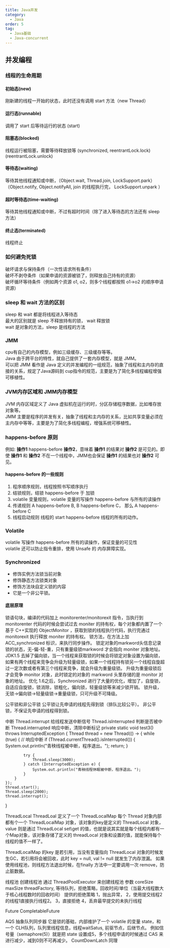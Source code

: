 ```yaml
---
title: Java并发
category:
  - Java
order: 5
tag:
  - Java基础
  - Java-concurrent
---
```


## 并发编程
### 线程的生命周期
#### 初始态(new)  
刚新建的线程一开始的状态，此时还没有调用 start 方法（new Thread）  
#### 运行态(runnable)
调用了 start 后等待运行的状态 (start)
#### 阻塞态(blocked)
线程运行被阻塞，需要等待释放锁等 (synchronized, reentrantLock.lock)(reentrantLock.unlock)
#### 等待态(waiting)
等待其他线程通知或中断，（Object.wait, Thread.join, LockSupport.park）（Object.notify, Object.notifyAll, join 的线程执行完， LockSupport.unpark ）
#### 超时等待态(time-waiting)
等待其他线程通知或中断，不过有超时时间（除了进入等待态的方法还有 sleep 方法）
#### 终止态(terminated)
线程终止

### 如何避免死锁
破坏请求与保持条件（一次性请求所有条件）  
破坏不剥夺条件（如果申请的资源被锁了，则释放自己持有的资源）  
破坏循环等待条件（例如两个资源 o1, o2，则多个线程都按照 o1->o2 的顺序申请资源）  

### sleep 和 wait 方法的区别
sleep 和 wait 都是将线程进入等待态  
最大的区别就是 sleep 不释放持有的锁， wait 释放锁  
wait 是对象的方法，sleep 是线程的方法  

### JMM
cpu有自己的内存模型，例如三级缓存、三级缓存等等。  
Java 由于跨平台的特性，就自己提供了一套内存模型，就是 JMM。  
可以把 JMM 看作是 Java 定义的并发编程的一组规范，抽象了线程和主内存的直接的关系，规定了Java源码到 cup指令的规范，主要是为了简化多线程编程增强可移植性。  

### JVM内存区域和 JMM内存模型
JVM 内存区域定义了 Java 虚拟机在运行的时，分区存储程序数据，比如堆存放对象等。   
JMM 主要是程序的并发有关，抽象了线程和主内存的关系，比如共享变量必须在主内存中等等，主要是为了简化多线程编程，增强系统可移植性。  

### happens-before 原则
例如: **操作1** happens-before **操作2**，意味着 **操作1** 的结果对 **操作2** 是可见的。即使 **操作1** 和 **操作2** 不在一个线程中，JMM也会保证 **操作1** 的结果也对 **操作2** 可见。  
#### happens-before 的一些规则
1. 程序顺序规则，线程按照书写顺序执行  
2. 结锁规则，结锁 happens-before 于 加锁  
3. volatile 变量规则，volatile 变量的写操作 happens-before 与所有的读操作  
4. 传递规则 A happens-before B, B happens-before C， 那么 A happens-before C  
5. 线程启动规则 线程的 start happens-before 线程的所有的动作。  

### Volatile
volatile 写操作 happens-before 所有的读操作，保证变量的可见性  
volatile 还可以防止指令重排，使用 Unsafe 的 内存屏障实现。  

### Synchronized
- 修饰实例方法锁当前对象  
- 修饰静态方法锁类对象  
- 修饰方法块自定义锁的内容  
- 它是一个非公平锁。  
#### 底层原理
锁语句块，编译的代码加上 monitorenter/monitorexit 指令，当执行到 monitorenter 代码的时候会尝试过去 moniter 的持有权，每个对象都内置了一个基于 C++实现的 ObjectMonitor ，获取到锁的线程执行代码，执行完通过 monitorexit 执行释放 moniter 的持有权。
锁方法，在方法上加 ACC_synchronized 标识，来执行同步操作。
锁定对象的markword头信息记录锁的状态，无-偏-轻-重，只有重量级锁markword 才会指向 moniter 对象地址。
JDK1.5 去掉了偏向锁，当一个线程来获取锁的时候会将锁定对象设置为偏向锁，如果有两个线程来竞争会升级为轻量级锁，如果一个线程持有锁另一个线程自旋超过一定次数或者有第三个线程来竞争，就会升级为重量级锁。
升级为重量级锁后才会竞争 monitor 对象，此时锁定的对象的 markword 头里存储的是 monitor 对象的地址。
优化
1.6之后，Synchronized 进行了大量的优化，增加了，自旋锁，自适应自旋锁，锁消除，锁粗化，偏向锁，轻量级锁等来减少锁开销。
锁升级，无锁->偏向锁->轻量级锁->重量级锁，只可升级不可降级。

公平锁和非公平锁
公平锁让先申请的线程先得到锁（排队比较公平）。
非公平锁，不保证先申请的线程得到锁。

中断
Thread.interrupt 给线程发送中断信号
Thread.isInterrupted 判断是否被中断
Thread.interrupted 响应中断，清除中断标记
private static void test3() throws InterruptedException {
    Thread thread = new Thread(() -> {
        while (true) {
            // 响应中断
            if (Thread.currentThread().isInterrupted()) {
                System.out.println("青秧线程被中断，程序退出。");
                return;
            }

            try {
                Thread.sleep(3000);
            } catch (InterruptedException e) {
                System.out.println("青秧线程休眠被中断，程序退出。");
            }
        }
    });
    thread.start();
    Thread.sleep(2000);
    thread.interrupt();
}

ThreadLocal
ThreadLoal 定义了一个 ThreadLocalMap 每个 Thread 对象内部都有个一个 ThreadLocalMap 对象，该对象的key是定义的 ThreadLocal 对象，value 则是通过 ThreadLocal set\get 的值，也就是说其实就是每个线程内都有一个Map对象，该对象存储了定义的 threadLocal 对象和设置的值，就能保持每个线程的值不一样了。

ThreadLocalMap 的key 是若引用，当没有变量指向 ThreadLocal 对象的时候发生GC，若引用将会被回收，此时 key = null, val != null 就发生了内存泄漏。
如果使用线程池，则线程方法退出时候，在finally 方法中一定要调用一次 remove，防止脏数据。

线程池
创建线程池
通过 ThreadPoolExecutor 来创建线程池
参数
coreSize maxSize threadFactory, 等待队列，拒绝策略，回收时间/单位（当最大线程数大于核心线程数时的回收时间）
提供的拒绝策略
1，抛出异常，
2，使用提交线程2的线程1直接执行线程2。
3，直接拒绝
4，丢弃最早提交的未执行线程

Future
CompletableFuture

AQS
抽象队列同步器
它是锁的基础，内部维护了一个 volatile 的变量 state，和一个 CLH队列，队列里线程信息，线程waitSatus, 前驱节点，后继节点。
例如信号量（semaphore(5)）就是把 state 设置成5，多个线程申请的时候通过 CAS 来进行减少，减到0则不可再减少。
CountDownLatch 同理
























